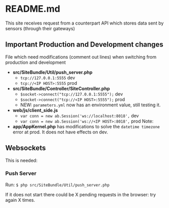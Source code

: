 # README.md

This site receives request from a counterpart API which stores data sent
by sensors (through their gateways)

## Important Production and Development changes

File which need modifications (comment out lines) when switching from production
and development
- **src/SiteBundle/Util/push_server.php**
    - `tcp://127.0.0.1:5555` dev
    - `tcp://<IP HOST>:5555` prod
- **src/SiteBundle/Controller/SiteController.php**
    - `$socket->connect("tcp://127.0.0.1:5555");` dev
    - `$socket->connect("tcp://<IP HOST>:5555");` prod
    - NEW: `parameters.yml` now has an environment value, still testing it.
- **web/js/client_side.js**
    - `var conn = new ab.Session('ws://localhost:8018',` dev
    - `var conn = new ab.Session('ws://<IP HOST>:8018',` prod
Note:
- **app/AppKernel.php** has modifications to solve the `datetime timezone` error at prod.
It does not have effects on dev.

## Websockets

This is needed:

### Push Server

Run:
`$ php src/SiteBundle/Util/push_server.php`

If it does not start there could be X pending requests in the browser: try again X times.

